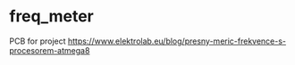 # freq_meter

PCB for project https://www.elektrolab.eu/blog/presny-meric-frekvence-s-procesorem-atmega8

